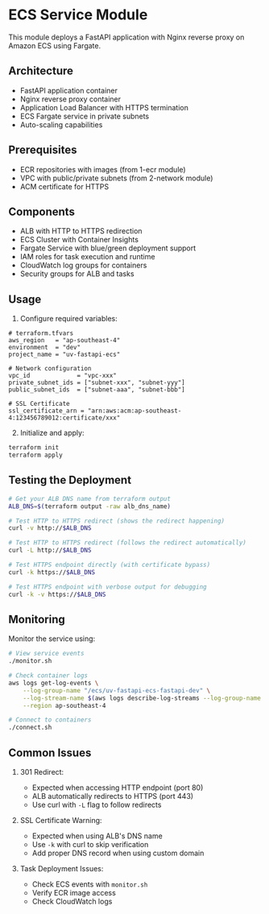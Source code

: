 # ECS Service Module

This module deploys a FastAPI application with Nginx reverse proxy on Amazon ECS using Fargate.

## Architecture

- FastAPI application container
- Nginx reverse proxy container
- Application Load Balancer with HTTPS termination
- ECS Fargate service in private subnets
- Auto-scaling capabilities

## Prerequisites

- ECR repositories with images (from 1-ecr module)
- VPC with public/private subnets (from 2-network module)
- ACM certificate for HTTPS

## Components

- ALB with HTTP to HTTPS redirection
- ECS Cluster with Container Insights
- Fargate Service with blue/green deployment support
- IAM roles for task execution and runtime
- CloudWatch log groups for containers
- Security groups for ALB and tasks

## Usage

1. Configure required variables:

```hcl
# terraform.tfvars
aws_region   = "ap-southeast-4"
environment  = "dev"
project_name = "uv-fastapi-ecs"

# Network configuration
vpc_id             = "vpc-xxx"
private_subnet_ids = ["subnet-xxx", "subnet-yyy"]
public_subnet_ids  = ["subnet-aaa", "subnet-bbb"]

# SSL Certificate
ssl_certificate_arn = "arn:aws:acm:ap-southeast-4:123456789012:certificate/xxx"
```

2. Initialize and apply:

```bash
terraform init
terraform apply
```

## Testing the Deployment

```bash
# Get your ALB DNS name from terraform output
ALB_DNS=$(terraform output -raw alb_dns_name)

# Test HTTP to HTTPS redirect (shows the redirect happening)
curl -v http://$ALB_DNS

# Test HTTP to HTTPS redirect (follows the redirect automatically)
curl -L http://$ALB_DNS

# Test HTTPS endpoint directly (with certificate bypass)
curl -k https://$ALB_DNS

# Test HTTPS endpoint with verbose output for debugging
curl -k -v https://$ALB_DNS
```

## Monitoring

Monitor the service using:

```bash
# View service events
./monitor.sh

# Check container logs
aws logs get-log-events \
    --log-group-name "/ecs/uv-fastapi-ecs-fastapi-dev" \
    --log-stream-name $(aws logs describe-log-streams --log-group-name "/ecs/uv-fastapi-ecs-fastapi-dev" --order-by LastEventTime --descending --limit 1 --query 'logStreams[0].logStreamName' --output text) \
    --region ap-southeast-4

# Connect to containers
./connect.sh
```

## Common Issues

1. 301 Redirect:

   - Expected when accessing HTTP endpoint (port 80)
   - ALB automatically redirects to HTTPS (port 443)
   - Use curl with `-L` flag to follow redirects

2. SSL Certificate Warning:

   - Expected when using ALB's DNS name
   - Use `-k` with curl to skip verification
   - Add proper DNS record when using custom domain

3. Task Deployment Issues:
   - Check ECS events with `monitor.sh`
   - Verify ECR image access
   - Check CloudWatch logs
